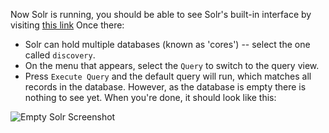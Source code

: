 Now Solr is running, you should be able to see Solr's built-in interface by visiting [this link](https://[[HOST_SUBDOMAIN]]-8983-[[KATACODA_HOST]].environments.katacoda.com/) Once there:

* Solr can hold multiple databases (known as 'cores') -- select the one called `discovery`.
* On the menu that appears, select the `Query` to switch to the query view.
* Press `Execute Query` and the default query will run, which matches all records in the database. However, as the database is empty there is nothing to see yet. When you're done, it should look like this:

![Empty Solr Screenshot](https://raw.githubusercontent.com/ukwa/katacoda-scenarios/master/webarchive-discovery-introduction/images/solr-ui-query-empty.png "Empty Solr Screenshot")
